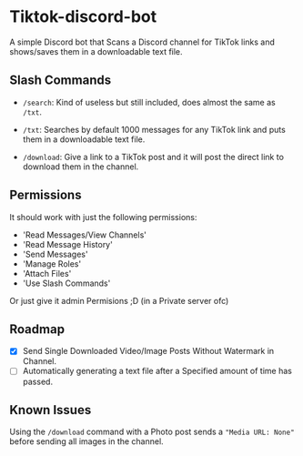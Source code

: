 # Tiktok-discord-bot
A simple Discord bot that Scans a Discord channel for TikTok links and shows/saves them in a downloadable text file.

## Slash Commands

- `/search`: Kind of useless but still included, does almost the same as `/txt`.

- `/txt`: Searches by default 1000 messages for any TikTok link and puts them in a downloadable text file.

- `/download`: Give a link to a TikTok post and it will post the direct link to download them in the channel.


## Permissions

It should work with just the following permissions:
- 'Read Messages/View Channels'
- 'Read Message History'
- 'Send Messages'
- 'Manage Roles'
- 'Attach Files'
- 'Use Slash Commands'

Or just give it admin Permisions ;D (in a Private server ofc)

## Roadmap

- [x] Send Single Downloaded Video/Image Posts Without Watermark in Channel.
- [ ] Automatically generating a text file after a Specified amount of time has passed.

## Known Issues
Using the `/download` command with a Photo post sends a `"Media URL: None"` before sending all images in the channel.
